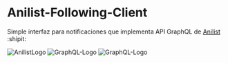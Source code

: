# Anilist-Following-Client
Simple interfaz para notificaciones que implementa API GraphQL de [Anilist](https://anilist.co/) :shipit:


![AnilistLogo](https://avatars3.githubusercontent.com/u/18018524?s=200&v=4)
![GraphQL-Logo](https://upload.wikimedia.org/wikipedia/commons/thumb/1/17/GraphQL_Logo.svg/220px-GraphQL_Logo.svg.png)
![GraphQL-Logo](https://upload.wikimedia.org/wikipedia/commons/thumb/4/4a/Python3-powered_hello-world.svg/320px-Python3-powered_hello-world.svg.png)

